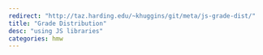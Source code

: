 ```yaml
---
redirect: "http://taz.harding.edu/~khuggins/git/meta/js-grade-dist/"
title: "Grade Distribution"
desc: "using JS libraries"
categories: hmw
---
```

